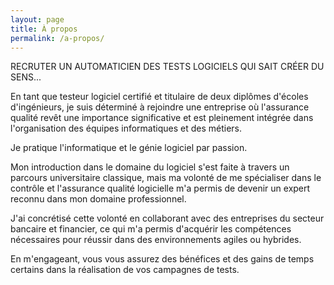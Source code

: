 ```yaml
---
layout: page
title: À propos
permalink: /a-propos/
---
```


RECRUTER UN AUTOMATICIEN DES 
TESTS LOGICIELS QUI SAIT CRÉER DU 
SENS...

En tant que testeur logiciel certifié et titulaire de deux diplômes 
d'écoles d'ingénieurs, je suis déterminé à rejoindre une entreprise 
où l'assurance qualité revêt une importance significative et est 
pleinement intégrée dans l'organisation des équipes informatiques 
et des métiers.

Je pratique l'informatique et le génie logiciel par passion.

Mon introduction dans le domaine du logiciel s'est faite à travers 
un parcours universitaire classique, mais ma volonté de me spécialiser 
dans le contrôle et l'assurance qualité logicielle m'a permis de 
devenir un expert reconnu dans mon domaine professionnel.

J'ai concrétisé cette volonté en collaborant avec des entreprises du 
secteur bancaire et financier, ce qui m'a permis d'acquérir les 
compétences nécessaires pour réussir dans des environnements agiles ou hybrides.

En m'engageant, vous vous assurez des bénéfices et des gains de temps 
certains dans la réalisation de vos campagnes de tests.
